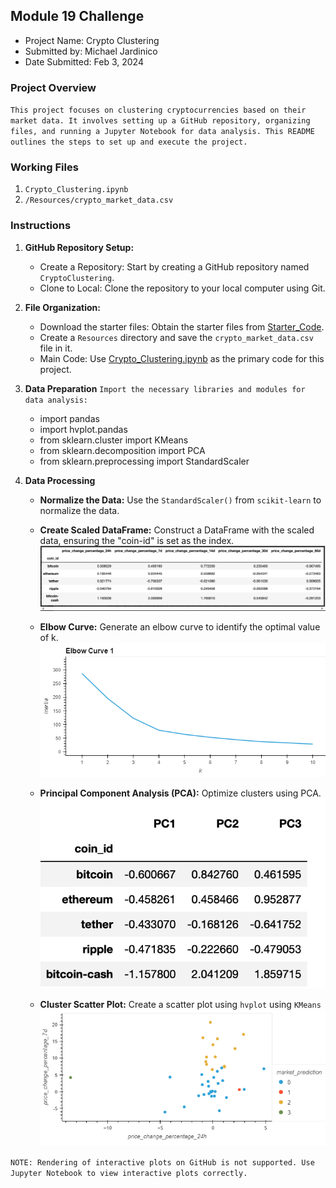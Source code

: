 ##  Module 19 Challenge
* Project Name: Crypto Clustering
* Submitted by:  Michael Jardinico
* Date Submitted: Feb 3, 2024

### Project Overview
`This project focuses on clustering cryptocurrencies based on their market data. It involves setting up a GitHub repository, organizing files, and running a Jupyter Notebook for data analysis. This README outlines the steps to set up and execute the project.`

### Working Files
1. `Crypto_Clustering.ipynb`
2. `/Resources/crypto_market_data.csv`
    
### Instructions
1. __GitHub Repository Setup:__
    - Create a Repository: Start by creating a GitHub repository named `CryptoClustering`.
    - Clone to Local: Clone the repository to your local computer using Git.

2. __File Organization:__ 
    - Download the starter files: Obtain the starter files from [Starter_Code](https://github.com/mjardinico/CryptoClustering/tree/main/Resources/Starter_Code).
    - Create a `Resources` directory and save the `crypto_market_data.csv` file in it.
    - Main Code: Use [Crypto_Clustering.ipynb](https://github.com/mjardinico/CryptoClustering/blob/main/Crypto_Clustering.ipynb) as the primary code for this project.

3. __Data Preparation__
`Import the necessary libraries and modules for data analysis:`
    - import pandas
    - import hvplot.pandas
    - from sklearn.cluster import KMeans
    - from sklearn.decomposition import PCA
    - from sklearn.preprocessing import StandardScaler
   
4. __Data Processing__  

    - __Normalize the Data:__ Use the `StandardScaler()` from `scikit-learn` to normalize the data.

    - __Create Scaled DataFrame:__ Construct a DataFrame with the scaled data, ensuring the "coin-id" is set as the index.
    ![Crypto Currency DataFrame](https://github.com/mjardinico/CryptoClustering/blob/main/Resources/crypto_dataframe1.png) 
    
    - __Elbow Curve:__ Generate an elbow curve to identify the optimal value of k. 
    ![Elbow Curve](https://github.com/mjardinico/CryptoClustering/blob/main/Resources/elbow_curve.png)

    - __Principal Component Analysis (PCA):__ Optimize clusters using PCA.
    ![PCS DataFrame](https://github.com/mjardinico/CryptoClustering/blob/main/Resources/PCA_DataFrame.png)

    - __Cluster Scatter Plot:__ Create a scatter plot using `hvplot` using `KMeans`
    ![PCA Scatter Plot](https://github.com/mjardinico/CryptoClustering/blob/main/Resources/cluster_scatterplot1.png)


`NOTE: Rendering of interactive plots on GitHub is not supported. Use Jupyter Notebook to view interactive plots correctly.`